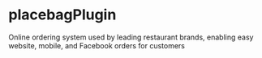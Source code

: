 # placebagPlugin

Online ordering system used by leading restaurant brands, enabling easy website, mobile, and Facebook orders for customers
